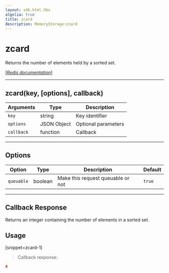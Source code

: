 ```yaml
---
layout: sdk.html.hbs
algolia: true
title: zcard
description: MemoryStorage:zcard
---
```

  

# zcard
Returns the number of elements held by a sorted set.

[[_Redis documentation_]](https://redis.io/commands/zcard)

---

## zcard(key, [options], callback)

| Arguments | Type | Description |
|---------------|---------|----------------------------------------|
| `key` | string | Key identifier |
| `options` | JSON Object | Optional parameters |
| `callback` | function | Callback |

---

## Options

| Option | Type | Description | Default |
|---------------|---------|----------------------------------------|---------|
| `queuable` | boolean | Make this request queuable or not  | `true` |
---

## Callback Response

Returns an integer containing the number of elements in a sorted set.

## Usage

[snippet=zcard-1]
> Callback response:

```json
4
```